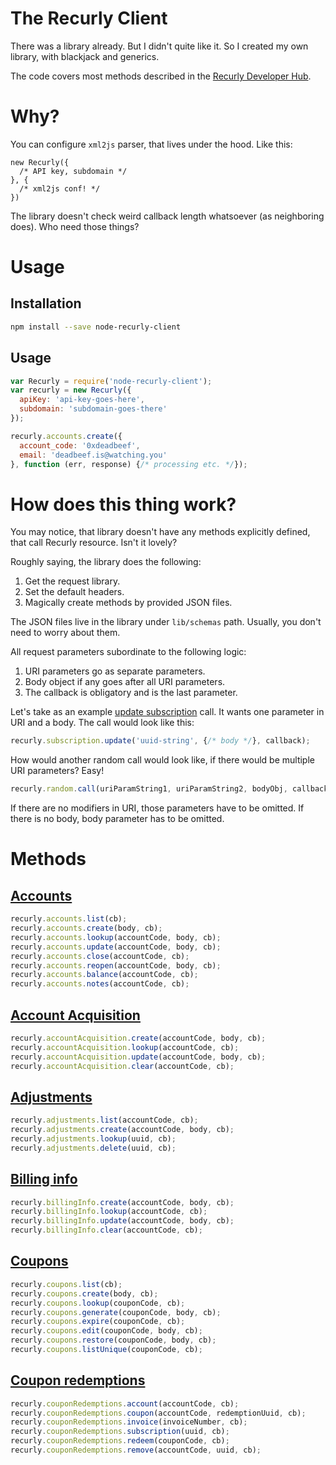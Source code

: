 # The Recurly Client

There was a library already. But I didn't quite like it. So I created my own library, with blackjack and generics.

The code covers most methods described in the [Recurly Developer Hub](https://dev.recurly.com).

# Why?
You can configure `xml2js` parser, that lives under the hood. Like this:
```
new Recurly({
  /* API key, subdomain */
}, {
  /* xml2js conf! */
})
```

The library doesn't check weird callback length whatsoever (as neighboring does). Who need those things?

# Usage
## Installation
```sh
npm install --save node-recurly-client
```

## Usage
```js
var Recurly = require('node-recurly-client');
var recurly = new Recurly({
  apiKey: 'api-key-goes-here',
  subdomain: 'subdomain-goes-there'
});

recurly.accounts.create({
  account_code: '0xdeadbeef',
  email: 'deadbeef.is@watching.you'
}, function (err, response) {/* processing etc. */});
```

# How does this thing work?

You may notice, that library doesn't have any methods explicitly defined, that call Recurly resource. Isn't it lovely?

Roughly saying, the library does the following:

1. Get the request library.
2. Set the default headers.
3. Magically create methods by provided JSON files.

The JSON files live in the library under `lib/schemas` path. Usually, you don't need to worry about them.

All request parameters subordinate to the following logic:

1. URI parameters go as separate parameters.
2. Body object if any goes after all URI parameters.
3. The callback is obligatory and is the last parameter.

Let's take as an example [update subscription](https://dev.recurly.com/docs/update-subscription) call. It wants one
parameter in URI and a body. The call would look like this:

```js
recurly.subscription.update('uuid-string', {/* body */}, callback);
```

How would another random call would look like, if there would be multiple URI parameters? Easy!

```js
recurly.random.call(uriParamString1, uriParamString2, bodyObj, callback);
```

If there are no modifiers in URI, those parameters have to be omitted.
If there is no body, body parameter has to be omitted.

# Methods
## [Accounts](https://dev.recurly.com/docs/account-object)
```js
recurly.accounts.list(cb);
recurly.accounts.create(body, cb);
recurly.accounts.lookup(accountCode, body, cb);
recurly.accounts.update(accountCode, body, cb);
recurly.accounts.close(accountCode, cb);
recurly.accounts.reopen(accountCode, body, cb);
recurly.accounts.balance(accountCode, cb);
recurly.accounts.notes(accountCode, cb);
```

## [Account Acquisition](https://dev.recurly.com/docs/create-account-acquisition)
```js
recurly.accountAcquisition.create(accountCode, body, cb);
recurly.accountAcquisition.lookup(accountCode, cb);
recurly.accountAcquisition.update(accountCode, body, cb);
recurly.accountAcquisition.clear(accountCode, cb);
```

## [Adjustments](https://dev.recurly.com/docs/adjustment-object)
```js
recurly.adjustments.list(accountCode, cb);
recurly.adjustments.create(accountCode, body, cb);
recurly.adjustments.lookup(uuid, cb);
recurly.adjustments.delete(uuid, cb);
```

## [Billing info](https://dev.recurly.com/docs/create-an-accounts-billing-info-token)
```js
recurly.billingInfo.create(accountCode, body, cb);
recurly.billingInfo.lookup(accountCode, cb);
recurly.billingInfo.update(accountCode, body, cb);
recurly.billingInfo.clear(accountCode, cb);
```

## [Coupons](https://dev.recurly.com/docs/list-active-coupons)
```js
recurly.coupons.list(cb);
recurly.coupons.create(body, cb);
recurly.coupons.lookup(couponCode, cb);
recurly.coupons.generate(couponCode, body, cb);
recurly.coupons.expire(couponCode, cb);
recurly.coupons.edit(couponCode, body, cb);
recurly.coupons.restore(couponCode, body, cb);
recurly.coupons.listUnique(couponCode, cb);
```

## [Coupon redemptions](https://dev.recurly.com/docs/lookup-a-coupon-redemption-on-an-account)
```js
recurly.couponRedemptions.account(accountCode, cb);
recurly.couponRedemptions.coupon(accountCode, redemptionUuid, cb);
recurly.couponRedemptions.invoice(invoiceNumber, cb);
recurly.couponRedemptions.subscription(uuid, cb);
recurly.couponRedemptions.redeem(couponCode, cb);
recurly.couponRedemptions.remove(accountCode, uuid, cb);
```
